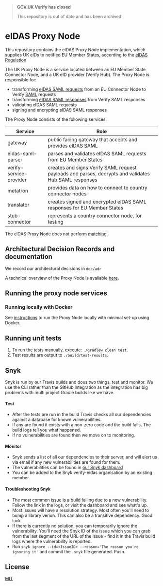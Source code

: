 >**GOV.UK Verify has closed**
>
>This repository is out of date and has been archived

# eIDAS Proxy Node

This repository contains the eIDAS Proxy Node implementation, which supplies UK eIDs to notified EU Member States, according to the [eIDAS Regulation](https://ec.europa.eu/cefdigital/wiki/download/attachments/82773108/eIDAS%20Interoperability%20Architecture%20v.1.2%20Final.pdf?version=3&modificationDate=1571068651790&api=v2).

The UK Proxy Node is a service located between an EU Member State Connector Node, and a UK eID provider (Verify Hub). The Proxy Node is responsible for:

* transforming [eIDAS SAML requests](https://ec.europa.eu/cefdigital/wiki/download/attachments/82773108/eidas_message_format_v1.0.pdf?version=1&modificationDate=1497252920416&api=v2) from an EU Connector Node to Verify [SAML](https://en.wikipedia.org/wiki/SAML_2.0) requests
* transforming [eIDAS SAML responses](https://ec.europa.eu/cefdigital/wiki/download/attachments/82773108/eidas_message_format_v1.0.pdf?version=1&modificationDate=1497252920416&api=v2) from Verify SAML responses
* validating eIDAS SAML requests
* signing and encrypting eIDAS SAML responses

The Proxy Node consists of the following services:

| Service                 	| Role                                                                                 	|
|-------------------------	|--------------------------------------------------------------------------------------	|
| gateway                 	| public facing gateway that accepts and provides eIDAS SAML                           	|
| eidas-saml-parser       	| parses and validates eIDAS SAML requests from EU Member States                       	|
| verify-service-provider 	| creates and signs Verify SAML request payloads and parses, decrypts and validates Hub SAML responses 	|
| metatron                	| provides data on how to connect to country connector nodes                                         	|
| translator              	| creates signed and encrypted eIDAS SAML responses for EU Member States               	|
| stub-connector          	| represents a country connector node, for testing                              	|

The eIDAS Proxy Node does not perform [matching](https://www.docs.verify.service.gov.uk/using-verify-data/about-matching/#introduction-to-matching).

## Architectural Decision Records and documentation

We record our architectural decisions in `doc/adr`

A technical overview of the Proxy Node is available [here](doc/overview.md).

## Running the proxy node services

### Running locally with Docker

See [instructions](local-startup/running-proxy-node-locally.md) to run the Proxy Node locally with minimal set-up using Docker.

## Running unit tests

1. To run the tests manually, execute: `./gradlew clean test`.
1. Test results are output to `./build/test-results`.  

## Snyk
Snyk is run by our Travis builds and does two things, test and monitor. We use the CLI rather than the GitHub integration as the integration has big problems with multi project Gradle builds like we have.

#### Test
* After the tests are run in the build Travis checks all our dependencies against a database for known vulnerabilities.
* If any are found it exists with a non-zero code and the build fails. The build logs tell you what happened.
* If no vulnerabilities are found then we move on to monitoring.

#### Monitor
* Snyk sends a list of all our dependencies to their server, and will alert us via email if any new vulnerabilities are found for them.
* The vulnerabilities can be found in [our Snyk dashboard](https://app.snyk.io/org/verify-eidas)
* You can be added to the Snyk verify-eidas organisation by an existing member.

#### Troubleshooting Snyk
* The most common issue is a build failing due to a new vulnerability. Follow the link in the logs, or visit the dashboard and see what's up.
* Most issues will have a resolution strategy. Most often you'll need to bump a library verion. This can also be a transitive dependency. Good luck.
* If there is currently no solution, you can temporarily ignore the vulnerability. You'll need the Snyk ID of the issue which you can grab from the last segment of the URL of the issue - find it in the Travis build logs where the vulnerability is reported.
* Run `snyk ignore --id=<IssueID> --reason='The reason you're ignoring it'` and commit the `.snyk` file generated. Push.


## License

[MIT](https://github.com/alphagov/verify-proxy-node/blob/master/LICENCE)

